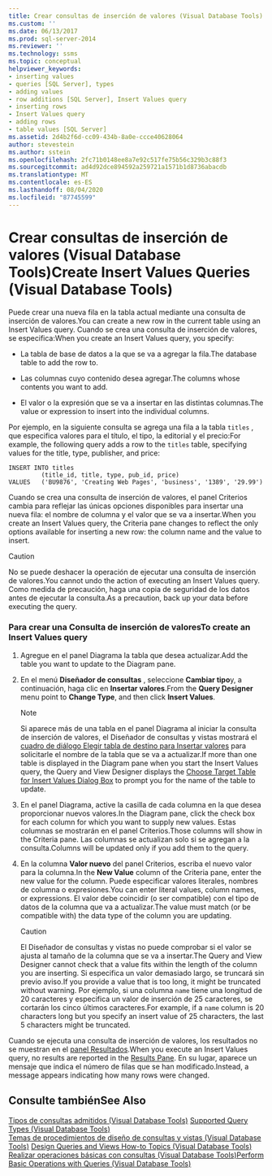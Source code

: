 ```yaml
---
title: Crear consultas de inserción de valores (Visual Database Tools) | Microsoft Docs
ms.custom: ''
ms.date: 06/13/2017
ms.prod: sql-server-2014
ms.reviewer: ''
ms.technology: ssms
ms.topic: conceptual
helpviewer_keywords:
- inserting values
- queries [SQL Server], types
- adding values
- row additions [SQL Server], Insert Values query
- inserting rows
- Insert Values query
- adding rows
- table values [SQL Server]
ms.assetid: 2d4b2f6d-cc09-434b-8a0e-ccce40628064
author: stevestein
ms.author: sstein
ms.openlocfilehash: 2fc71b0148ee8a7e92c517fe75b56c329b3c88f3
ms.sourcegitcommit: ad4d92dce894592a259721a1571b1d8736abacdb
ms.translationtype: MT
ms.contentlocale: es-ES
ms.lasthandoff: 08/04/2020
ms.locfileid: "87745599"
---
```

# <a name="create-insert-values-queries-visual-database-tools"></a><span data-ttu-id="6b82a-102">Crear consultas de inserción de valores (Visual Database Tools)</span><span class="sxs-lookup"><span data-stu-id="6b82a-102">Create Insert Values Queries (Visual Database Tools)</span></span>
  <span data-ttu-id="6b82a-103">Puede crear una nueva fila en la tabla actual mediante una consulta de inserción de valores.</span><span class="sxs-lookup"><span data-stu-id="6b82a-103">You can create a new row in the current table using an Insert Values query.</span></span> <span data-ttu-id="6b82a-104">Cuando se crea una consulta de inserción de valores, se especifica:</span><span class="sxs-lookup"><span data-stu-id="6b82a-104">When you create an Insert Values query, you specify:</span></span>  
  
-   <span data-ttu-id="6b82a-105">La tabla de base de datos a la que se va a agregar la fila.</span><span class="sxs-lookup"><span data-stu-id="6b82a-105">The database table to add the row to.</span></span>  
  
-   <span data-ttu-id="6b82a-106">Las columnas cuyo contenido desea agregar.</span><span class="sxs-lookup"><span data-stu-id="6b82a-106">The columns whose contents you want to add.</span></span>  
  
-   <span data-ttu-id="6b82a-107">El valor o la expresión que se va a insertar en las distintas columnas.</span><span class="sxs-lookup"><span data-stu-id="6b82a-107">The value or expression to insert into the individual columns.</span></span>  
  
 <span data-ttu-id="6b82a-108">Por ejemplo, en la siguiente consulta se agrega una fila a la tabla `titles` , que especifica valores para el título, el tipo, la editorial y el precio:</span><span class="sxs-lookup"><span data-stu-id="6b82a-108">For example, the following query adds a row to the `titles` table, specifying values for the title, type, publisher, and price:</span></span>  
  
```  
INSERT INTO titles  
         (title_id, title, type, pub_id, price)  
VALUES   ('BU9876', 'Creating Web Pages', 'business', '1389', '29.99')  
```  
  
 <span data-ttu-id="6b82a-109">Cuando se crea una consulta de inserción de valores, el panel Criterios cambia para reflejar las únicas opciones disponibles para insertar una nueva fila: el nombre de columna y el valor que se va a insertar.</span><span class="sxs-lookup"><span data-stu-id="6b82a-109">When you create an Insert Values query, the Criteria pane changes to reflect the only options available for inserting a new row: the column name and the value to insert.</span></span>  
  
> [!CAUTION]  
>  <span data-ttu-id="6b82a-110">No se puede deshacer la operación de ejecutar una consulta de inserción de valores.</span><span class="sxs-lookup"><span data-stu-id="6b82a-110">You cannot undo the action of executing an Insert Values query.</span></span> <span data-ttu-id="6b82a-111">Como medida de precaución, haga una copia de seguridad de los datos antes de ejecutar la consulta.</span><span class="sxs-lookup"><span data-stu-id="6b82a-111">As a precaution, back up your data before executing the query.</span></span>  
  
### <a name="to-create-an-insert-values-query"></a><span data-ttu-id="6b82a-112">Para crear una Consulta de inserción de valores</span><span class="sxs-lookup"><span data-stu-id="6b82a-112">To create an Insert Values query</span></span>  
  
1.  <span data-ttu-id="6b82a-113">Agregue en el panel Diagrama la tabla que desea actualizar.</span><span class="sxs-lookup"><span data-stu-id="6b82a-113">Add the table you want to update to the Diagram pane.</span></span>  
  
2.  <span data-ttu-id="6b82a-114">En el menú **Diseñador de consultas** , seleccione **Cambiar tipo**y, a continuación, haga clic en **Insertar valores**.</span><span class="sxs-lookup"><span data-stu-id="6b82a-114">From the **Query Designer** menu point to **Change Type**, and then click **Insert Values**.</span></span>  
  
    > [!NOTE]  
    >  <span data-ttu-id="6b82a-115">Si aparece más de una tabla en el panel Diagrama al iniciar la consulta de inserción de valores, el Diseñador de consultas y vistas mostrará el [cuadro de diálogo Elegir tabla de destino para Insertar valores](visual-database-tools.md) para solicitarle el nombre de la tabla que se va a actualizar.</span><span class="sxs-lookup"><span data-stu-id="6b82a-115">If more than one table is displayed in the Diagram pane when you start the Insert Values query, the Query and View Designer displays the [Choose Target Table for Insert Values Dialog Box](visual-database-tools.md) to prompt you for the name of the table to update.</span></span>  
  
3.  <span data-ttu-id="6b82a-116">En el panel Diagrama, active la casilla de cada columna en la que desea proporcionar nuevos valores.</span><span class="sxs-lookup"><span data-stu-id="6b82a-116">In the Diagram pane, click the check box for each column for which you want to supply new values.</span></span> <span data-ttu-id="6b82a-117">Estas columnas se mostrarán en el panel Criterios.</span><span class="sxs-lookup"><span data-stu-id="6b82a-117">Those columns will show in the Criteria pane.</span></span> <span data-ttu-id="6b82a-118">Las columnas se actualizan solo si se agregan a la consulta.</span><span class="sxs-lookup"><span data-stu-id="6b82a-118">Columns will be updated only if you add them to the query.</span></span>  
  
4.  <span data-ttu-id="6b82a-119">En la columna **Valor nuevo** del panel Criterios, escriba el nuevo valor para la columna.</span><span class="sxs-lookup"><span data-stu-id="6b82a-119">In the **New Value** column of the Criteria pane, enter the new value for the column.</span></span> <span data-ttu-id="6b82a-120">Puede especificar valores literales, nombres de columna o expresiones.</span><span class="sxs-lookup"><span data-stu-id="6b82a-120">You can enter literal values, column names, or expressions.</span></span> <span data-ttu-id="6b82a-121">El valor debe coincidir (o ser compatible) con el tipo de datos de la columna que va a actualizar.</span><span class="sxs-lookup"><span data-stu-id="6b82a-121">The value must match (or be compatible with) the data type of the column you are updating.</span></span>  
  
    > [!CAUTION]  
    >  <span data-ttu-id="6b82a-122">El Diseñador de consultas y vistas no puede comprobar si el valor se ajusta al tamaño de la columna que se va a insertar.</span><span class="sxs-lookup"><span data-stu-id="6b82a-122">The Query and View Designer cannot check that a value fits within the length of the column you are inserting.</span></span> <span data-ttu-id="6b82a-123">Si especifica un valor demasiado largo, se truncará sin previo aviso.</span><span class="sxs-lookup"><span data-stu-id="6b82a-123">If you provide a value that is too long, it might be truncated without warning.</span></span> <span data-ttu-id="6b82a-124">Por ejemplo, si una columna `name` tiene una longitud de 20 caracteres y especifica un valor de inserción de 25 caracteres, se cortarán los cinco últimos caracteres.</span><span class="sxs-lookup"><span data-stu-id="6b82a-124">For example, if a `name` column is 20 characters long but you specify an insert value of 25 characters, the last 5 characters might be truncated.</span></span>  
  
 <span data-ttu-id="6b82a-125">Cuando se ejecuta una consulta de inserción de valores, los resultados no se muestran en el [panel Resultados](results-pane-visual-database-tools.md).</span><span class="sxs-lookup"><span data-stu-id="6b82a-125">When you execute an Insert Values query, no results are reported in the [Results Pane](results-pane-visual-database-tools.md).</span></span> <span data-ttu-id="6b82a-126">En su lugar, aparece un mensaje que indica el número de filas que se han modificado.</span><span class="sxs-lookup"><span data-stu-id="6b82a-126">Instead, a message appears indicating how many rows were changed.</span></span>  
  
## <a name="see-also"></a><span data-ttu-id="6b82a-127">Consulte también</span><span class="sxs-lookup"><span data-stu-id="6b82a-127">See Also</span></span>  
 <span data-ttu-id="6b82a-128">[Tipos de consultas admitidos &#40;Visual Database Tools&#41;](supported-query-types-visual-database-tools.md) </span><span class="sxs-lookup"><span data-stu-id="6b82a-128">[Supported Query Types &#40;Visual Database Tools&#41;](supported-query-types-visual-database-tools.md) </span></span>  
 <span data-ttu-id="6b82a-129">[Temas de procedimientos de diseño de consultas y vistas &#40;Visual Database Tools&#41;](design-queries-and-views-how-to-topics-visual-database-tools.md) </span><span class="sxs-lookup"><span data-stu-id="6b82a-129">[Design Queries and Views How-to Topics &#40;Visual Database Tools&#41;](design-queries-and-views-how-to-topics-visual-database-tools.md) </span></span>  
 [<span data-ttu-id="6b82a-130">Realizar operaciones básicas con consultas (Visual Database Tools)</span><span class="sxs-lookup"><span data-stu-id="6b82a-130">Perform Basic Operations with Queries &#40;Visual Database Tools&#41;</span></span>](perform-basic-operations-with-queries-visual-database-tools.md)  
  
  
